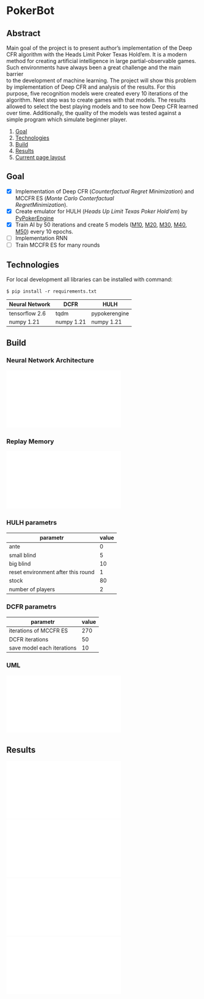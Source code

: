 # PokerBot

## Abstract


Main goal of the project is to present author’s implementation of the Deep CFR algorithm with 
the Heads Limit Poker Texas Hold’em. 
It is a modern method for creating artificial intelligence in large partial-observable games.
Such environments have always been a great challenge and the main barrier  
to the development of machine learning. The project will show this problem 
by implementation of Deep CFR and analysis of the results.
For this purpose, five recognition models were created every 10 iterations of the algorithm.
Next step was to create games with that models. The results allowed to select the 
best playing models and to see how Deep CFR learned over time.
Additionally, the quality of the models was tested against a simple
program which simulate beginner player.

1. [Goal](#goal)
2. [Technologies](#Technologies)
3. [Build](#Build)
4. [Results](#Results)
5. [Current page layout](#layout)

## Goal <a name="goal"></a>

- [x] Implementation of Deep CFR (*Counterfactual Regret Minimization*) and MCCFR ES (*Monte  Carlo  Conterfactual  
  RegretMinimization*).
- [x] Create emulator for HULH (*Heads Up Limit Texas Poker Hold’em*) by [PyPokerEngine](https://github.com/ishikota/PyPokerEngine)
- [x] Train AI by 50 iterations and create 5 models ([M10](./models/M10), [M20](./models/M20), [M30](./models/M30),
    [M40](./models/M40), [M50](./models/M50)) every 10 epochs.
- [ ] Implementation RNN
- [ ] Train MCCFR ES for many rounds

## Technologies <a name="technologies"></a>

For local development all libraries can be installed with command:


    $ pip install -r requirements.txt 


   Neural Network             | DCFR                        | HULH
------------------------------|------------------------------|------------                                                                     
   tensorflow 2.6                | tqdm                        | pypokerengine
   numpy 1.21                    | numpy 1.21                  | numpy 1.21

## Build <a name="Build"></a>

### Neural Network Architecture


![alt text](./praca/img/nn.pdf?raw=true)

### Replay Memory


![alt text](./praca/img/bzd.pdf?raw=true)

### HULH parametrs

   parametr                         | value                        
------------------------------------|----------------------------                                                                 
ante                                | 0                       
small blind                         | 5
big blind                           | 10
reset environment after this round  | 1
stock                               | 80
number of players                   | 2

### DCFR parametrs


   parametr                         | value                        
------------------------------------|----------------------------                                                                 
iterations of MCCFR ES              | 270
DCFR iterations                     | 50
save model each iterations          | 10

### UML

![alt text](./praca/img/uml.pdf?raw=true)

## Results  <a name="Results"></a>

![alt text](./praca/img/mecze.pdf?raw=true)
![alt text](./praca/img/mecze_ps.pdf?raw=true)
![alt text](./praca/img/mecze_pw.pdf?raw=true)
![alt text](./praca/img/akcje.pdf?raw=true)


